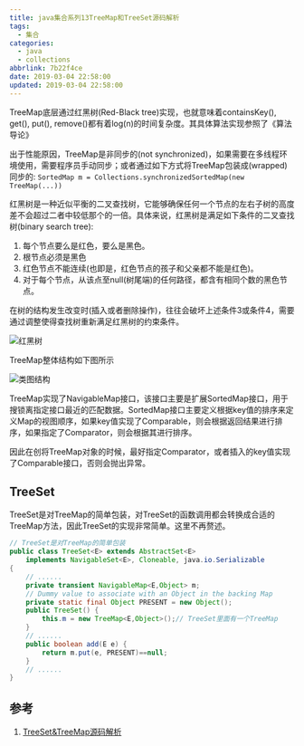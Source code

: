 ```yaml
---
title: java集合系列13TreeMap和TreeSet源码解析
tags:
  - 集合
categories:
  - java
  - collections
abbrlink: 7b22f4ce
date: 2019-03-04 22:58:00
updated: 2019-03-04 22:58:00
---
```


TreeMap底层通过红黑树(Red-Black tree)实现，也就意味着containsKey(), get(), put(), remove()都有着log(n)的时间复杂度。其具体算法实现参照了《算法导论》

出于性能原因，TreeMap是非同步的(not synchronized)，如果需要在多线程环境使用，需要程序员手动同步；或者通过如下方式将TreeMap包装成(wrapped)同步的: `SortedMap m = Collections.synchronizedSortedMap(new TreeMap(...))` 

红黑树是一种近似平衡的二叉查找树，它能够确保任何一个节点的左右子树的高度差不会超过二者中较低那个的一倍。具体来说，红黑树是满足如下条件的二叉查找树(binary search tree):

1. 每个节点要么是红色，要么是黑色。
2. 根节点必须是黑色
3. 红色节点不能连续(也即是，红色节点的孩子和父亲都不能是红色)。
4. 对于每个节点，从该点至null(树尾端)的任何路径，都含有相同个数的黑色节点。

在树的结构发生改变时(插入或者删除操作)，往往会破坏上述条件3或条件4，需要通过调整使得查找树重新满足红黑树的约束条件。

![红黑树](https://cdn.jsdelivr.net/gh/fengxiu/img/20220421191341.png)

TreeMap整体结构如下图所示

![类图结构](https://cdn.jsdelivr.net/gh/fengxiu/img/20220421191456.png)

TreeMap实现了NavigableMap接口，该接口主要是扩展SortedMap接口，用于搜锁离指定接口最近的匹配数据。SortedMap接口主要定义根据key值的排序来定义Map的视图顺序，如果key值实现了Comparable，则会根据返回结果进行排序，如果指定了Comparator，则会根据其进行排序。

因此在创将TreeMap对象的时候，最好指定Comparator，或者插入的key值实现了Comparable接口，否则会抛出异常。

## TreeSet

TreeSet是对TreeMap的简单包装，对TreeSet的函数调用都会转换成合适的TreeMap方法，因此TreeSet的实现非常简单。这里不再赘述。

```java
// TreeSet是对TreeMap的简单包装
public class TreeSet<E> extends AbstractSet<E>
    implements NavigableSet<E>, Cloneable, java.io.Serializable
{
	// ......
    private transient NavigableMap<E,Object> m;
    // Dummy value to associate with an Object in the backing Map
    private static final Object PRESENT = new Object();
    public TreeSet() {
        this.m = new TreeMap<E,Object>();// TreeSet里面有一个TreeMap
    }
    // ......
    public boolean add(E e) {
        return m.put(e, PRESENT)==null;
    }
    // ......
}
```
  
## 参考

1. [TreeSet&TreeMap源码解析](https://pdai.tech/md/java/collection/java-map-TreeMap&TreeSet.html)
